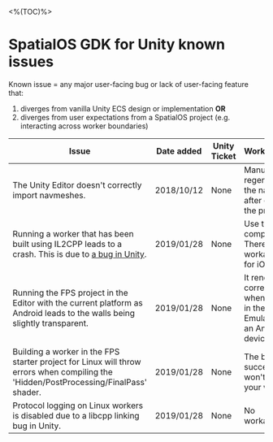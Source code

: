 <%(TOC)%>
# SpatialOS GDK for Unity known issues

Known issue = any major user-facing bug or lack of user-facing feature that:
1. diverges from vanilla Unity ECS design or implementation **OR**
1. diverges from user expectations from a SpatialOS project (e.g. interacting across worker boundaries)

| Issue                                                                                                                                                                                                                                                                                                                        | Date added | Unity Ticket                                                                                           | Workaround?                                                           |
|------------------------------------------------------------------------------------------------------------------------------------------------------------------------------------------------------------------------------------------------------------------------------------------------------------------------------|------------|--------------------------------------------------------------------------------------------------------|-----------------------------------------------------------------------|
| The Unity Editor doesn't correctly import navmeshes.                                                                                                                                                                                                                                                                         | 2018/10/12 | None                                                                                                   | Manually regenerate the navmesh after opening the project.            |
| Running a worker that has been built using IL2CPP leads to a crash. This is due to [a bug in Unity](https://issuetracker.unity3d.com/issues/il2cpp-notsupportedexception-is-thrown-when-using-system-dot-type-dot-getcustomattributes-type-bool).                                                                                                         | 2019/01/28 | None                                                                                                | Use the Mono compiler. There is no workaround for iOS.                                                |
| Running the FPS project in the Editor with the current platform as Android leads to the walls being slightly transparent.                                                                                                      | 2019/01/28 | None                                                                                                | It renders correctly when running in the Emulator or an Android device                                                |
| Building a worker in the FPS starter project for Linux will throw errors when compiling the 'Hidden/PostProcessing/FinalPass' shader.                                                                                                    | 2019/01/28 | None                                                                                                | The build still succeeds and won't affect your worker.                                                |
| Protocol logging on Linux workers is disabled due to a libcpp linking bug in Unity.                                                                                                   | 2019/01/28 | None                                                                                                | No workaround.                                                |

